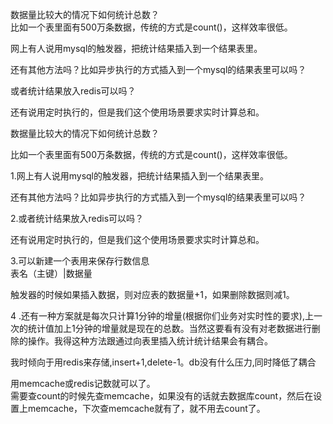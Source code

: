 数据量比较大的情况下如何统计总数？  
比如一个表里面有500万条数据，传统的方式是count\(\)，这样效率很低。

网上有人说用mysql的触发器，把统计结果插入到一个结果表里。

还有其他方法吗？比如异步执行的方式插入到一个mysql的结果表里可以吗？

或者统计结果放入redis可以吗？

还有说用定时执行的，但是我们这个使用场景要求实时计算总和。

数据量比较大的情况下如何统计总数？

比如一个表里面有500万条数据，传统的方式是count\(\)，这样效率很低。

1.网上有人说用mysql的触发器，把统计结果插入到一个结果表里。

还有其他方法吗？比如异步执行的方式插入到一个mysql的结果表里可以吗？

2.或者统计结果放入redis可以吗？

还有说用定时执行的，但是我们这个使用场景要求实时计算总和。

3.可以新建一个表用来保存行数信息  
表名（主键）\|数据量

触发器的时候如果插入数据，则对应表的数据量+1，如果删除数据则减1。

4 .还有一种方案就是每次只计算1分钟的增量\(根据你们业务对实时性的要求\),上一次的统计值加上1分钟的增量就是现在的总数。当然这要看有没有对老数据进行删除的操作。我得这种方法跟通过向表里插入统计统计结果会有耦合。

我时倾向于用redis来存储,insert+1,delete-1。db没有什么压力,同时降低了耦合

用memcache或redis记数就可以了。  
需要查count的时候先查memcache，如果没有的话就去数据库count，然后在设置上memcache，下次查memcache就有了，就不用去count了。

